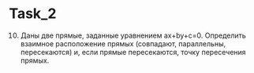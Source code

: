 # Task_2
10. Даны две прямые, заданные уравнением ax+by+c=0. Определить взаимное расположение прямых (совпадают, параллельны, пересекаются) и, если прямые пересекаются, точку пересечения прямых.
